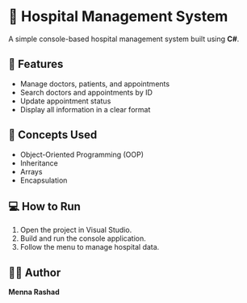 # 🏥 Hospital Management System

A simple console-based hospital management system built using **C#**.

## 🚀 Features
- Manage doctors, patients, and appointments
- Search doctors and appointments by ID
- Update appointment status
- Display all information in a clear format

## 🧠 Concepts Used
- Object-Oriented Programming (OOP)
- Inheritance
- Arrays
- Encapsulation

## 💻 How to Run
1. Open the project in Visual Studio.
2. Build and run the console application.
3. Follow the menu to manage hospital data.

## 👩‍💻 Author
**Menna Rashad**
